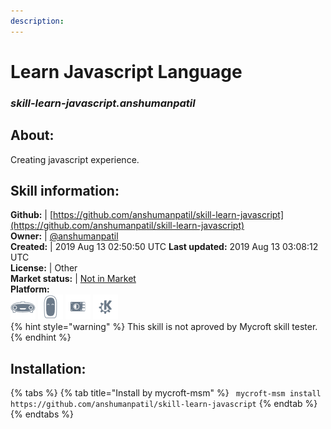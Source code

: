 ```yaml
---    
description:   
---    
```

# Learn Javascript Language  
### _skill-learn-javascript.anshumanpatil_  
## About:  
Creating javascript experience.

## Skill information:  
**Github:** | [https://github.com/anshumanpatil/skill-learn-javascript](https://github.com/anshumanpatil/skill-learn-javascript)  
**Owner:** | [@anshumanpatil](https://github.com/anshumanpatil)  
**Created:** | 2019 Aug 13 02:50:50 UTC  **Last updated:** 2019 Aug 13 03:08:12 UTC  
**License:** | Other  
**Market status:** | [Not in Market](https://market.mycroft.ai/skill/)  
**Platform:**  
 ![](../.gitbook/assets/mark-1-icon.png)  ![](../.gitbook/assets/mark-2-icon.png)  ![](../.gitbook/assets/picroft-icon.png)  ![](../.gitbook/assets/kde.png)   
{% hint style="warning" %}
This skill is not aproved by Mycroft skill tester.
{% endhint %}
    
## Installation:  
{% tabs %}
{% tab title="Install by mycroft-msm" %}
``` mycroft-msm install https://github.com/anshumanpatil/skill-learn-javascript```
{% endtab %}
  {% endtabs %}
  